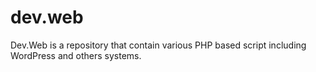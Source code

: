 # dev.web
Dev.Web is a repository that contain various PHP based script including WordPress and others systems.
